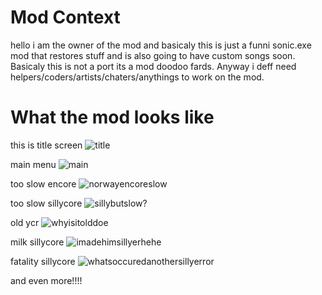 # Mod Context
hello i am the owner of the mod and basicaly this is just a funni sonic.exe mod that restores stuff and is also going to have custom songs soon.
Basicaly this is not a port its a mod doodoo fards.
Anyway i deff need helpers/coders/artists/chaters/anythings to work on the mod.

# What the mod looks like

this is title screen
![title](https://user-images.githubusercontent.com/97409501/208000812-6e55e739-718a-46b2-9e64-2749b7715e58.png)

main menu
![main](https://user-images.githubusercontent.com/97409501/208000920-360c1325-c97a-478f-9690-ffb2775cb734.png)

too slow encore
![norwayencoreslow](https://user-images.githubusercontent.com/97409501/208001550-38076340-7a1e-413a-a9fb-cf814c04a928.png)

too slow sillycore
![sillybutslow?](https://user-images.githubusercontent.com/97409501/208001730-d6d84d8e-899a-400a-8cf8-33cbfb57d439.png)

old ycr
![whyisitolddoe](https://user-images.githubusercontent.com/97409501/208001864-16903bff-af5d-468b-afd5-5733519d1edb.png)

milk sillycore
![imadehimsillyerhehe](https://user-images.githubusercontent.com/97409501/208002008-c05a1676-f3dc-4cca-97a8-453601326658.png)

fatality sillycore
![whatsoccuredanothersillyerror](https://user-images.githubusercontent.com/97409501/208002249-eb76c98e-9ae9-477a-b06f-f8a537128c98.png)

and even more!!!!

